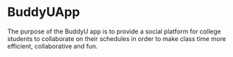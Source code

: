 # BuddyUApp
The purpose of the BuddyU app is to provide a social platform for college students to collaborate on their schedules in order to make class time more efficient, collaborative and fun.

![]()

